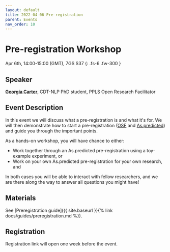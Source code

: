 ```yaml
---
layout: default
title: 2022-04-06 Pre-registration
parent: Events
nav_order: 10
---
```


# Pre-registration Workshop

Apr 6th, 14:00-15:00 (GMT), 7GS S37
{: .fs-6 .fw-300 }

## Speaker

[**Georgia Carter**](http://www.inf.ed.ac.uk/people/students/Georgia-Ann_Carter.html), CDT-NLP PhD student, PPLS Open Research Facilitator

## Event Description

In this event we will discuss what a pre-registration is and what it's for. We will then demonstrate how to start a pre-registration ([OSF](https://www.cos.io/initiatives/prereg) and [As.predicted](https://aspredicted.org/)) and guide you through the important points.

As a hands-on workshop, you will have chance to either:

- Work together through an As.predicted pre-registration using a toy-example experiment, or
- Work on your own As.predicted pre-registration for your own research, and

In both cases you will be able to interact with fellow researchers, and we are there along the way to answer all questions you might have!

## Materials

See [Preregistration guide]({{ site.baseurl }}{% link docs/guides/preregistration.md %}).

## Registration

Registration link will open one week before the event.
